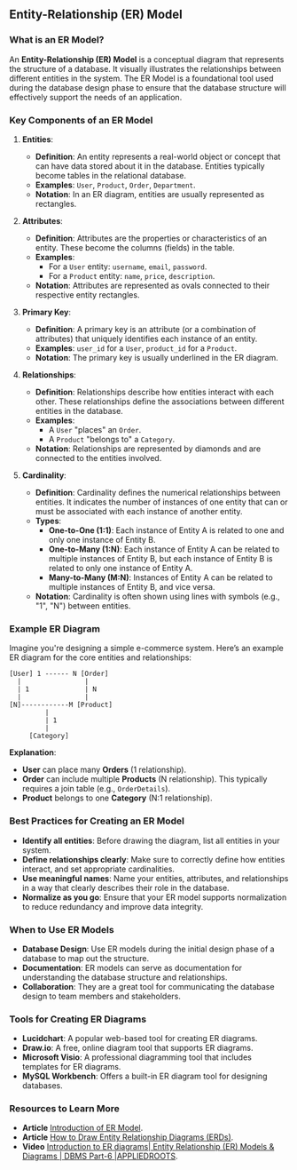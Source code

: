 ## Entity-Relationship (ER) Model

### What is an ER Model?

An **Entity-Relationship (ER) Model** is a conceptual diagram that represents the structure of a database. It visually illustrates the relationships between different entities in the system. The ER Model is a foundational tool used during the database design phase to ensure that the database structure will effectively support the needs of an application.

### Key Components of an ER Model

1. **Entities**:
   - **Definition**: An entity represents a real-world object or concept that can have data stored about it in the database. Entities typically become tables in the relational database.
   - **Examples**: `User`, `Product`, `Order`, `Department`.
   - **Notation**: In an ER diagram, entities are usually represented as rectangles.

2. **Attributes**:
   - **Definition**: Attributes are the properties or characteristics of an entity. These become the columns (fields) in the table.
   - **Examples**: 
     - For a `User` entity: `username`, `email`, `password`.
     - For a `Product` entity: `name`, `price`, `description`.
   - **Notation**: Attributes are represented as ovals connected to their respective entity rectangles.

3. **Primary Key**:
   - **Definition**: A primary key is an attribute (or a combination of attributes) that uniquely identifies each instance of an entity.
   - **Examples**: `user_id` for a `User`, `product_id` for a `Product`.
   - **Notation**: The primary key is usually underlined in the ER diagram.

4. **Relationships**:
   - **Definition**: Relationships describe how entities interact with each other. These relationships define the associations between different entities in the database.
   - **Examples**:
     - A `User` "places" an `Order`.
     - A `Product` "belongs to" a `Category`.
   - **Notation**: Relationships are represented by diamonds and are connected to the entities involved.

5. **Cardinality**:
   - **Definition**: Cardinality defines the numerical relationships between entities. It indicates the number of instances of one entity that can or must be associated with each instance of another entity.
   - **Types**:
     - **One-to-One (1:1)**: Each instance of Entity A is related to one and only one instance of Entity B.
     - **One-to-Many (1:N)**: Each instance of Entity A can be related to multiple instances of Entity B, but each instance of Entity B is related to only one instance of Entity A.
     - **Many-to-Many (M:N)**: Instances of Entity A can be related to multiple instances of Entity B, and vice versa.
   - **Notation**: Cardinality is often shown using lines with symbols (e.g., "1", "N") between entities.

### Example ER Diagram

Imagine you're designing a simple e-commerce system. Here’s an example ER diagram for the core entities and relationships:

```plaintext
[User] 1 ------ N [Order]
  |                |
  | 1              | N
  |                |
[N]------------M [Product]
         |
         | 1
         |
     [Category]
```

**Explanation**:

- **User** can place many **Orders** (1 relationship).
- **Order** can include multiple **Products** (N relationship). This typically requires a join table (e.g., `OrderDetails`).
- **Product** belongs to one **Category** (N:1 relationship).

### Best Practices for Creating an ER Model

- **Identify all entities**: Before drawing the diagram, list all entities in your system.
- **Define relationships clearly**: Make sure to correctly define how entities interact, and set appropriate cardinalities.
- **Use meaningful names**: Name your entities, attributes, and relationships in a way that clearly describes their role in the database.
- **Normalize as you go**: Ensure that your ER model supports normalization to reduce redundancy and improve data integrity.

### When to Use ER Models

- **Database Design**: Use ER models during the initial design phase of a database to map out the structure.
- **Documentation**: ER models can serve as documentation for understanding the database structure and relationships.
- **Collaboration**: They are a great tool for communicating the database design to team members and stakeholders.

### Tools for Creating ER Diagrams

- **Lucidchart**: A popular web-based tool for creating ER diagrams.
- **Draw.io**: A free, online diagram tool that supports ER diagrams.
- **Microsoft Visio**: A professional diagramming tool that includes templates for ER diagrams.
- **MySQL Workbench**: Offers a built-in ER diagram tool for designing databases.

### Resources to Learn More

- **Article** [Introduction of ER Model](https://www.geeksforgeeks.org/introduction-of-er-model/).
- **Article** [How to Draw Entity Relationship Diagrams (ERDs)](https://www.geeksforgeeks.org/how-to-draw-entity-relationship-diagrams/).
- **Video** [Introduction to ER diagrams| Entity Relationship (ER) Models & Diagrams | DBMS Part-6 |APPLIEDROOTS](https://www.youtube.com/watch?v=_pQU4B8-NDc).

